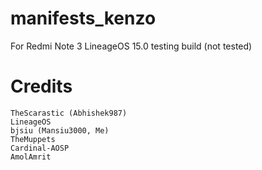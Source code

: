 # manifests_kenzo
For Redmi Note 3 LineageOS 15.0 testing build (not tested) 

# Credits
```
TheScarastic (Abhishek987)
LineageOS
bjsiu (Mansiu3000, Me)
TheMuppets
Cardinal-AOSP
AmolAmrit
```
